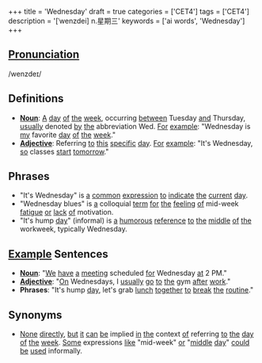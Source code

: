 +++
title = 'Wednesday'
draft = true
categories = ['CET4']
tags = ['CET4']
description = '[ˈwenzdei] n.星期三'
keywords = ['ai words', 'Wednesday']
+++

## [Pronunciation](/post/pronunciation/)
/wenzdeɪ/

## Definitions
- **[Noun](/post/noun/)**: [A](/post/a/) [day](/post/day/) [of](/post/of/) [the](/post/the/) [week](/post/week/), occurring [between](/post/between/) Tuesday [and](/post/and/) Thursday, [usually](/post/usually/) denoted [by](/post/by/) [the](/post/the/) abbreviation Wed. [For](/post/for/) [example](/post/example/): "Wednesday is [my](/post/my/) favorite [day](/post/day/) [of](/post/of/) [the](/post/the/) [week](/post/week/)."
- **[Adjective](/post/adjective/)**: Referring [to](/post/to/) [this](/post/this/) [specific](/post/specific/) [day](/post/day/). [For](/post/for/) [example](/post/example/): "It's Wednesday, [so](/post/so/) classes [start](/post/start/) [tomorrow](/post/tomorrow/)."

## Phrases
- "It's Wednesday" is [a](/post/a/) [common](/post/common/) [expression](/post/expression/) [to](/post/to/) [indicate](/post/indicate/) [the](/post/the/) [current](/post/current/) [day](/post/day/).
- "Wednesday blues" is [a](/post/a/) colloquial [term](/post/term/) [for](/post/for/) [the](/post/the/) [feeling](/post/feeling/) [of](/post/of/) mid-week [fatigue](/post/fatigue/) [or](/post/or/) [lack](/post/lack/) [of](/post/of/) motivation.
- "It's hump [day](/post/day/)" (informal) is [a](/post/a/) [humorous](/post/humorous/) [reference](/post/reference/) [to](/post/to/) [the](/post/the/) [middle](/post/middle/) [of](/post/of/) [the](/post/the/) workweek, typically Wednesday.

## [Example](/post/example/) Sentences
- **[Noun](/post/noun/)**: "[We](/post/we/) [have](/post/have/) [a](/post/a/) [meeting](/post/meeting/) scheduled [for](/post/for/) Wednesday [at](/post/at/) 2 PM."
- **[Adjective](/post/adjective/)**: "[On](/post/on/) Wednesdays, I [usually](/post/usually/) [go](/post/go/) [to](/post/to/) [the](/post/the/) gym [after](/post/after/) [work](/post/work/)."
- **Phrases**: "It's hump [day](/post/day/), let's grab [lunch](/post/lunch/) [together](/post/together/) [to](/post/to/) [break](/post/break/) [the](/post/the/) [routine](/post/routine/)."

## Synonyms
- [None](/post/none/) [directly](/post/directly/), [but](/post/but/) [it](/post/it/) [can](/post/can/) [be](/post/be/) implied [in](/post/in/) [the](/post/the/) context [of](/post/of/) referring [to](/post/to/) [the](/post/the/) [day](/post/day/) [of](/post/of/) [the](/post/the/) [week](/post/week/). [Some](/post/some/) expressions [like](/post/like/) "mid-week" [or](/post/or/) "[middle](/post/middle/) [day](/post/day/)" [could](/post/could/) [be](/post/be/) [used](/post/used/) informally.
